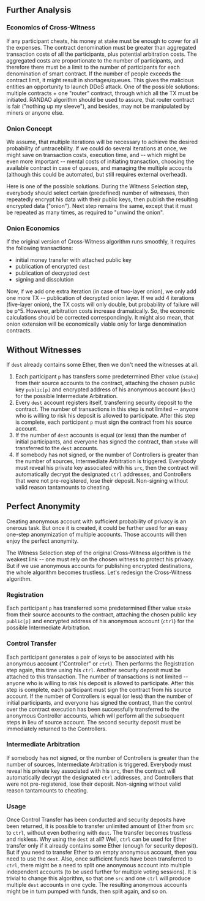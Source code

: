 ## Further Analysis

### Economics of Cross-Witness

If any participant cheats, his money at stake must be enough to cover for all the expenses. The contract denomination must be greater than aggregated transaction costs of all the participants, plus potential arbitration costs. The aggregated costs are proportionate to the number of participants, and therefore there must be a limit to the number of participants for each denomination of smart contract. If the number of people exceeds the contract limit, it might result in shortages/queues. This gives the malicious entities an opportunity to launch DDoS attack. One of the possible solutions: multiple contracts + one "router" contract, through which all the TX must be initiated. RANDAO algorithm should be used to assure, that router contract is fair ("nothing up my sleeve"), and besides, may not be manipulated by miners or anyone else.

### Onion Concept

We assume, that multiple iterations will be necessary to achieve the desired probability of untracebility. If we could do several iterations at once, we might save on transaction costs, execution time, and -- which might be even more important -- mental costs of initiating transaction, choosing the available contract in case of queues, and managing the multiple accounts (although this could be automated, but still requires external overhead).

Here is one of the possible solutions. During the Witness Selection step, everybody should select certain (predefined) number of witnesses, then repeatedly encrypt his data with their public keys, then publish the resulting encrypted data ("onion"). Next step remains the same, except that it must be repeated as many times, as required to "unwind the onion".

### Onion Economics

If the original version of Cross-Witness algorithm runs smoothly, it requires the following transactions: 
- initial money transfer with attached public key
- publication of encrypted `dest`
- publication of decrypted `dest`
- signing and dissolution

Now, if we add one extra iteration (in case of two-layer onion), we only add one more TX -- publication of decrypted onion layer. If we add 4 iterations (five-layer onion), the TX costs will only double, but probability of failure will be p^5. However, arbitration costs increase dramatically. So, the economic calculations should be corrected correspondingly. It might also mean, that onion extension will be economically viable only for large denomination contracts.

## Without Witnesses

If `dest` already contains some Ether, then we don't need the witnesses at all.
1. Each participant `p` has transfers some predetermined Ether value (`stake`) from their source accounts to the contract, attaching the chosen public key `public[p]` and encrypted address of his anonymous account (`dest`) for the possible Intermediate Arbitration. 
2. Every `dest` account registers itself, transferring security deposit to the contract. The number of transactions in this step is not limited -- anyone who is willing to risk his deposit is allowed to participate. After this step is complete, each participant `p` must sign the contract from his source account.
3. If the number of `dest` accounts is equal (or less) than the number of initial participants, and everyone has signed the contract, than `stake` will transferred to the `dest` accounts.
4. If somebody has not signed, or the number of Controllers is greater than the number of sources, Intermediate Arbitration is triggered. Everybody must reveal his private key associated with his `src`, then the contract will automatically decrypt the designated `ctrl` addresses, and Controllers that were not pre-registered, lose their deposit. Non-signing without valid reason tantamounts to cheating.

## Perfect Anonymity

Creating anonymous account with sufficient probability of privacy is an onerous task. But once it is created, it could be further used for an easy one-step anonymization of multiple accounts. Those accounts will then enjoy the perfect anonymity.

The Witness Selection step of the original Cross-Witness algorithm is the weakest link -- one must rely on the chosen witness to protect his privacy. But if we use anonymous accounts for publishing encrypted destinations, the whole algorithm becomes trustless. Let's redesign the Cross-Witness algorithm.

### Registration

Each participant `p` has transferred some predetermined Ether value `stake` from their source accounts to the contract, attaching the chosen public key `public[p]` and encrypted address of his anonymous account (`ctrl`) for the possible Intermediate Arbitration.

### Control Transfer

Each participant generates a pair of keys to be associated with his anonymous account ("Controller" or `ctrl`). Then performs the Registration step again, this time using his `ctrl`. Another security deposit must be attached to this transaction. The number of transactions is not limited -- anyone who is willing to risk his deposit is allowed to participate. After this step is complete, each participant must sign the contract from his source account. If the number of Controllers is equal (or less) than the number of initial participants, and everyone has signed the contract, than the control over the contract execution has been successfully transferred to the anonymous Controller accounts, which will perform all the subsequent steps in lieu of source account. The second security deposit must be immediately returned to the Controllers.

### Intermediate Arbitration

If somebody has not signed, or the number of Controllers is greater than the number of sources, Intermediate Arbitration is triggered. Everybody must reveal his private key associated with his `src`, then the contract will automatically decrypt the designated `ctrl` addresses, and Controllers that were not pre-registered, lose their deposit. Non-signing without valid reason tantamounts to cheating.

### Usage

Once Control Transfer has been conducted and security deposits have been returned, it is possible to transfer unlimited amount of Ether from `src` to `ctrl`, without even bothering with `dest`. The transfer becomes trustless and riskless. Why using the `dest` at all? Well, `ctrl` can be used for Ether transfer only if it already contains some Ether (enough for security deposit). But if you need to transfer Ether to an empty anonymous account, then you need to use the `dest`. Also, once sufficient funds have been transferred to `ctrl`, there might be a need to split one anonymous account into multiple independent accounts (to be used further for multiple voting sessions). It is trivial to change this algorithm, so that one `src` and one `ctrl` will produce multiple `dest` accounts in one cycle. The resulting anonymous accounts might be in turn pumped with funds, then split again, and so on.
